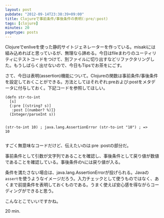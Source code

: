 ```yaml
---
layout: post
pubdate: "2012-09-14T23:38:39+09:00"
title: Clojureで事前条件/事後条件の表明(:pre/:post)
tags: [clojure]
minutes: 20
pagetype: posts
---
```

Clojureでenliveを使った静的サイトジェネレーターを作っている。misakiには組み込めればと思っているが、無理なら諦める。今日はfileまわりのユーティリティにテストコードをつけて、別ファイルに切り出すなどリファクタリングした。もうしばらく出せないので、今日もTipsでお茶をにごす。

さて、今日は表明(assertion)機能について。Clojureの関数は事前条件/事後条件を設定しておくことができる。方法としてはそれぞれ:preおよび:postをメタデータに付与しておく。下記コードを参照してほしい。

<div><script src="https://gist.github.com/3722379.js?file=assert.clj"></script><noscript><pre><code>(defn str-to-int
  [s]
  {:pre [(string? s)]
   :post [(number? %)]}
  (Integer/parseInt s))

(str-to-int 10) ; java.lang.AssertionError
(str-to-int &quot;10&quot;) ; =&gt; 10</code></pre></noscript></div>

すごく無意味なコードだけど、伝えたいのは:pre :postの部分だ。

事前条件として引数が文字列であることを確認し、事後条件として戻り値が数値であることを確認している。事後条件の`%`には戻り値が入る。

条件を満たさない場合は、java.lang.AssertionErrorが投げられる。Javaの`assert`を使うようなイメージだろう。入力チェックとして使うものではなく、あくまで前提条件を表明しておくものである。うまく使えば安心感を得ながらコーディングができると思う。

こんなとこでいいですかね。

20 min.

